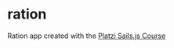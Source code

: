 # ration

Ration app created with the [Platzi Sails.js Course](https://platzi.com/clases/javascript-pro/)
